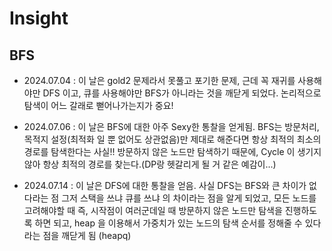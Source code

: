 # Insight

## BFS
- 2024.07.04 : 이 날은 gold2 문제라서 못풀고 포기한 문제, 근데 꼭 재귀를 사용해야만 DFS 이고, 큐를 사용해야만 BFS가 아니라는 것을 깨닫게 되었다. 논리적으로 탐색이 어느 갈래로 뻗어나가는지가 중요!
  
- 2024.07.06 : 이 날은 BFS에 대한 아주 Sexy한 통찰을 얻게됨. BFS는 방문처리, 목적지 설정(최적화 일 뿐 없어도 상관없음)만 제대로 해준다면 항상 최적의 최소의 경로를 탐색한다는 사실!! 방문하지 않은 노드만 탐색하기 때문에, Cycle 이 생기지 않아 항상 최적의 경로를 찾는다.(DP랑 헷갈리게 될 거 같은 예감이...)

- 2024.07.14 : 이 날은 DFS에 대한 통찰을 얻음. 사실 DFS는 BFS와 큰 차이가 없다라는 점 그저 스택을 쓰냐 큐를 쓰냐 의 차이라는 점을 알게 되었고, 모든 노드를 고려해야할 때 즉, 시작점이 여러군데일 때 방문하지 않은 노드만 탐색을 진행하도록 하면 되고, heap 을 이용해서 가중치가 있는 노드의 탐색 순서를 정해줄 수 있다라는 점을 깨닫게 됨 (heapq)
